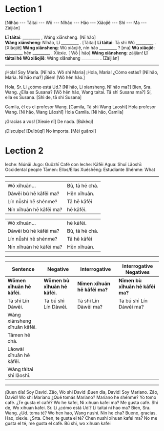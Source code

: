 # Lection 1

[Nǐhǎo --- Táitai --- Wǒ --- Nǐhǎo --- Hǎo --- Xiǎojiě --- Shì --- Ma --- Zàijiàn]

**Lǐ tàitai**: _________ , Wáng xiānsheng. [Nǐ hǎo]  
**Wáng xiānsheng**: Nǐhǎo, Lǐ  _________ . [Táitai]
**Lǐ tàitai**: Tā shì Wú _________ . [Xiǎojiě]
**Wáng xiānsheng**: Wú xiǎojiě, nín hǎo _________ ? [ma]
**Wú xiǎojiě**: _________ hěn _________ . Xièxie. [ Wǒ |  hǎo]
**Wáng xiānsheng**: zàijiàn! 
**Lǐ tàitai hé Wú xiǎojiě**: Wáng xiānsheng _________ . [Zàijiàn]

------
¡Hola! Soy María.         [Nǐ hǎo. Wǒ shì Maria] 
¡Hola, María! ¿Cómo estás? [Nǐ hǎo, Maria. Nǐ hǎo ma?] 
¡Bien!  [Wǒ hěn hǎo.]

Hola, Sr. Li ¿cómo está Ud.?  [Nǐ hǎo, Li xiansheng. Nǐ hǎo ma?]
Bien, Sra. Wang. ¿Ella es Susana?  [Wǒ hěn hǎo, Wang taitai. Tā shì Susana ma?]
Sí, ella es Susana.  [Shì de, tā shì Susana]

Camila, él es el profesor Wang.  [Camila, Tā shì Wang Laoshī]
Hola profesor Wang.  [Ni hǎo, Wang Lǎoshī]
Hola Camila.  [Ni hǎo, Camila]

¡Gracias a vos!  [Xiexie nǐ]
De nada.  [Búkèqi]

¡Disculpe!  [Duìbùqǐ]
No importa.  [Méi guānxi]

# Lection 2

leche: Niúnǎi
Jugo: Guǒzhī
Café con leche: Kāfēi
Agua: Shuǐ
Lǎoshī: Occidental people
Tāmen: Ellos/Ellas
Xuéshēng: Estudiante
Shénme: What

-------

| | |
|---|---|
| Wǒ xǐhuān… | Bù, tā hē chá.|
|Dàwěi bù hē kāfēi ma?|Hěn xǐhuān.|
| Lín nǚshì hē shénme?| Tā hē kāfēi|
|Nín xǐhuān hē kāfēi ma?|hē kāfēi.|


| | |
|---|---|
| Wǒ xǐhuān… |hē kāfēi. |
|Dàwěi bù hē kāfēi ma?|Bù, tā hē chá.|
| Lín nǚshì hē shénme?| Tā hē kāfēi|
|Nín xǐhuān hē kāfēi ma?|Hěn xǐhuān.|

----

|Sentence|Negative|Interrogative|Interrogative Negatives|
|--|--|--|--|
|**Wǒmen xǐhuān hē kāfēi.**|**Wǒmen bù xǐhuān hē kāfēi.**|**Nǐmen xǐhuān hē kāfēi ma?**|**Nǐmen bù xǐhuān hē kāfēi ma?**|
|Tā shì Lín Dàwěi.|Tā bú shì Lín Dàwěi. | Tā shì Lín Dàwěi ma?|Tā bú shì Lín Dàwěi ma? |
|Wáng xiānsheng xǐhuān kāfēi.|||
|Tāmen hē chá.|||
|Lǎowài xǐhuān hē kāfēi.|||
|Wáng tàitai shì lǎoshī.|||

 ---

¡Buen día! Soy David.                             Zǎo, Wo shi David
¡Buen día, David! Soy Mariano.             Zǎo, David! Wo shi Mariano
¿Qué tomás Mariano?                           Mariano he shénme?
Yo tomo café. ¿Te gusta el café?           Wo he kafei, Ni xihuan kafei ma?
Me gusta café.                                      Shi de, Wo xihuan kafei.
Sr. Li ¿cómo está Ud.?                          Li taitai ni hao ma?
Bien, Sra. Wang. ¿Ud. toma té?            Wo hen hao, Wang nushi. Nin he cha?
Bueno, gracias.                                     Hao, xiexie.
¿Srta. Chen, te gusta el té?                   Chen nushi xihuan kafei ma?
No me gusta el té, me gusta el café.    Bú shi, wo xihuan kafei

